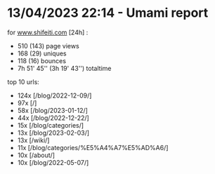 # 13/04/2023 22:14 - Umami report
for www.shifeiti.com [24h] :

 - 510 (143) page views
 - 168 (29) uniques
 - 118 (16) bounces
 - 7h 51' 45'' (3h 19' 43'') totaltime


top 10 urls:
 - 124x [/blog/2022-12-09/]
 - 97x [/]
 - 58x [/blog/2023-01-12/]
 - 44x [/blog/2022-12-22/]
 - 15x [/blog/categories/]
 - 13x [/blog/2023-02-03/]
 - 13x [/wiki/]
 - 11x [/blog/categories/%E5%A4%A7%E5%AD%A6/]
 - 10x [/about/]
 - 10x [/blog/2022-05-07/]


